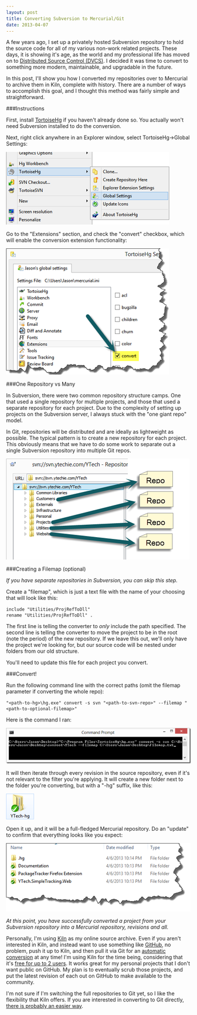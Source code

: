 ```yaml
---
layout: post
title: Converting Subversion to Mercurial/Git
date: 2013-04-07
---
```


A few years ago, I set up a privately hosted Subversion repository to hold the source code for all of my various non-work related projects. These days, it is showing it's age, as the world and my professional life has moved on to [Distributed Source Control (DVCS)](http://www.ytechie.com/2009/11/introduction-to-distributed-source-control.html). I decided it was time to convert to something more modern, maintainable, and upgradable in the future.

In this post, I'll show you how I converted my repositories over to Mercurial to archive them in Kiln, complete with history. There are a number of ways to accomplish this goal, and I thought this method was fairly simple and straightforward.

###Instructions

First, install [TortoiseHg](http://tortoisehg.bitbucket.org/) if you haven't already done so. You actually won't need Subversion installed to do the conversion.

Next, right click anywhere in an Explorer window, select TortoiseHg->Global Settings:

![TortoiseHg-Menu](TortoiseHg-Menu.png)

Go to the "Extensions" section, and check the "convert" checkbox, which will enable the conversion extension functionality:

![Enable-Convert-Extension](Enable-Convert-Extension.png)

###One Repository vs Many

In Subversion, there were two common repository structure camps. One that used a single repository for multiple projects, and those that used a separate repository for each project. Due to the complexity of setting up projects on the Subversion server, I always stuck with the "one giant repo" model.

In Git, repositories will be distributed and are ideally as lightweight as possible. The typical pattern is to create a new repository for each project. This obviously means that we have to do some work to separate out a single Subversion repository into multiple Git repos.

![SNAGHTML141b8252](SNAGHTML141b8252_thumb.png)

###Creating a Filemap (optional)

_If you have separate repositories in Subversion, you can skip this step._

Create a "filemap", which is just a text file with the name of your choosing that will look like this:

	include "Utilities/ProjRefToDll"
	rename "Utilities/ProjRefToDll" .

The first line is telling the converter to _only_ include the path specified. The second line is telling the converter to move the project to be in the root (note the period) of the new repository. If we leave this out, we'll only have the project we're looking for, but our source code will be nested under folders from our old structure.

You'll need to update this file for each project you convert.

###Convert!

Run the following command line with the correct paths (omit the filemap parameter if converting the whole repo):

	"<path-to-hg>\hg.exe" convert -s svn "<path-to-svn-repo>" --filemap "<path-to-optional-filemap>"

Here is the command I ran:

![image](image_thumb.png)

It will then iterate through every revision in the source repository, even if it's not relevant to the filter you're applying. It will create a new folder next to the folder you're converting, but with a "-hg" suffix, like this:

![image](image_thumb1.png)

Open it up, and it will be a full-fledged Mercurial repository. Do an "update" to confirm that everything looks like you expect:

![SNAGHTML1392a450](SNAGHTML1392a450_thumb.png)

_At this point, you have successfully converted a project from your Subversion repository into a Mercurial repository, revisions and all._

Personally, I'm using [Kiln](http://www.fogcreek.com/kiln/) as my online source archive. Even if you aren't interested in Kiln, and instead want to use something like [GitHub](https://github.com/), no problem, push it up to Kiln, and then pull it via Git for an [automatic conversion](http://blog.fogcreek.com/announcing-kiln-harmony-the-future-of-dvcs/) at any time! I'm using Kiln for the time being, considering that it's [free for up to 2 users](http://www.fogcreek.com/kiln/StudentAndStartup.html). It works great for my personal projects that I don't want public on GitHub. My plan is to eventually scrub those projects, and put the latest revision of each out on GitHub to make available to the community.

I'm not sure if I'm switching the full repositories to Git yet, so I like the flexibility that Kiln offers. If you are interested in converting to Git directly, [there is probably an easier way](https://www.google.com/search?q=convert+subversion+to+git).